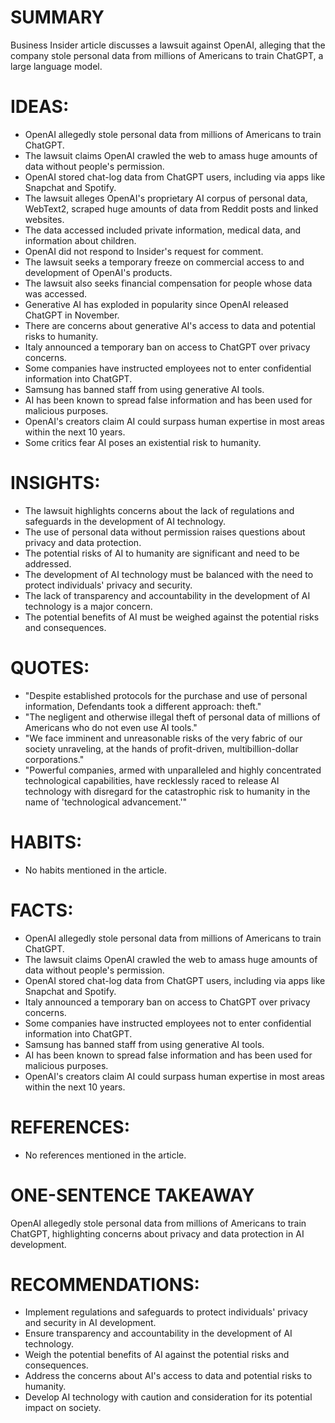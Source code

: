 # SUMMARY
Business Insider article discusses a lawsuit against OpenAI, alleging that the company stole personal data from millions of Americans to train ChatGPT, a large language model.

# IDEAS:
* OpenAI allegedly stole personal data from millions of Americans to train ChatGPT.
* The lawsuit claims OpenAI crawled the web to amass huge amounts of data without people's permission.
* OpenAI stored chat-log data from ChatGPT users, including via apps like Snapchat and Spotify.
* The lawsuit alleges OpenAI's proprietary AI corpus of personal data, WebText2, scraped huge amounts of data from Reddit posts and linked websites.
* The data accessed included private information, medical data, and information about children.
* OpenAI did not respond to Insider's request for comment.
* The lawsuit seeks a temporary freeze on commercial access to and development of OpenAI's products.
* The lawsuit also seeks financial compensation for people whose data was accessed.
* Generative AI has exploded in popularity since OpenAI released ChatGPT in November.
* There are concerns about generative AI's access to data and potential risks to humanity.
* Italy announced a temporary ban on access to ChatGPT over privacy concerns.
* Some companies have instructed employees not to enter confidential information into ChatGPT.
* Samsung has banned staff from using generative AI tools.
* AI has been known to spread false information and has been used for malicious purposes.
* OpenAI's creators claim AI could surpass human expertise in most areas within the next 10 years.
* Some critics fear AI poses an existential risk to humanity.

# INSIGHTS:
* The lawsuit highlights concerns about the lack of regulations and safeguards in the development of AI technology.
* The use of personal data without permission raises questions about privacy and data protection.
* The potential risks of AI to humanity are significant and need to be addressed.
* The development of AI technology must be balanced with the need to protect individuals' privacy and security.
* The lack of transparency and accountability in the development of AI technology is a major concern.
* The potential benefits of AI must be weighed against the potential risks and consequences.

# QUOTES:
* "Despite established protocols for the purchase and use of personal information, Defendants took a different approach: theft."
* "The negligent and otherwise illegal theft of personal data of millions of Americans who do not even use AI tools."
* "We face imminent and unreasonable risks of the very fabric of our society unraveling, at the hands of profit-driven, multibillion-dollar corporations."
* "Powerful companies, armed with unparalleled and highly concentrated technological capabilities, have recklessly raced to release AI technology with disregard for the catastrophic risk to humanity in the name of 'technological advancement.'"

# HABITS:
* No habits mentioned in the article.

# FACTS:
* OpenAI allegedly stole personal data from millions of Americans to train ChatGPT.
* The lawsuit claims OpenAI crawled the web to amass huge amounts of data without people's permission.
* OpenAI stored chat-log data from ChatGPT users, including via apps like Snapchat and Spotify.
* Italy announced a temporary ban on access to ChatGPT over privacy concerns.
* Some companies have instructed employees not to enter confidential information into ChatGPT.
* Samsung has banned staff from using generative AI tools.
* AI has been known to spread false information and has been used for malicious purposes.
* OpenAI's creators claim AI could surpass human expertise in most areas within the next 10 years.

# REFERENCES:
* No references mentioned in the article.

# ONE-SENTENCE TAKEAWAY
OpenAI allegedly stole personal data from millions of Americans to train ChatGPT, highlighting concerns about privacy and data protection in AI development.

# RECOMMENDATIONS:
* Implement regulations and safeguards to protect individuals' privacy and security in AI development.
* Ensure transparency and accountability in the development of AI technology.
* Weigh the potential benefits of AI against the potential risks and consequences.
* Address the concerns about AI's access to data and potential risks to humanity.
* Develop AI technology with caution and consideration for its potential impact on society.
